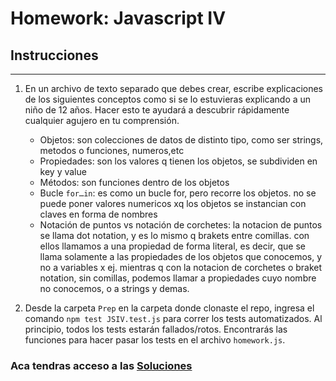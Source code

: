 # Homework: Javascript IV

## Instrucciones
---
1. En un archivo de texto separado que debes crear, escribe explicaciones de los siguientes conceptos como si se lo estuvieras explicando a un niño de 12 años. Hacer esto te ayudará a descubrir rápidamente cualquier agujero en tu comprensión.

	* Objetos: son colecciones de datos de distinto tipo, como ser strings, metodos o funciones, numeros,etc
	* Propiedades: son los valores q tienen los objetos, se subdividen en key y value
	* Métodos: son funciones dentro de los objetos
	* Bucle `for…in`: es como un bucle for, pero recorre los objetos. no se puede poner valores numericos xq los objetos se instancian con claves en forma de nombres
	* Notación de puntos vs notación de corchetes: la notacion de puntos se llama dot notation, y es lo mismo q brakets entre comillas. con ellos llamamos a una propiedad de forma literal, es decir, que se llama solamente a las propiedades de los objetos que conocemos, y no a variables x ej. mientras q con la notacion de corchetes o braket notation, sin comillas, podemos llamar a propiedades cuyo nombre no conocemos, o a strings y demas.

2. Desde la carpeta `Prep` en la carpeta donde clonaste el repo, ingresa el comando `npm test JSIV.test.js` para correr los tests automatizados. Al principio, todos los tests estarán fallados/rotos. Encontrarás las funciones para hacer pasar los tests en el archivo `homework.js`.

### Aca tendras acceso a las [Soluciones](https://github.com/atralice/Curso.Prep.Henry/blob/solution/05-JS-IV/homework/homework.js)